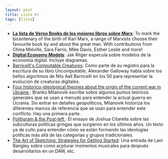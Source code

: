 ```yaml
---
layout: post
title: Lista #1
tags: [lista]
---
```


- [**La lista de Verso Books de los mejores libros sobre Marx**](https://www.versobooks.com/blogs/3759-the-best-books-on-marx?): To mark the bicentenary of the birth of Karl Marx, a range of Marxists choose their favourite book by and about the great man. With contributions from China Miéville, Sara Farris, Mike Davis, Esther Leslie and more!
- [**Digital Economy Models**](https://donotresearch.net/posts/digital-economy-models): Jak Ritger especula sobre modelos de la economía digital. Incluye diagramas.
- [Barricelli's Computable Creatures](http://cultureandcommunication.org/galloway/ephemera-pt-3-barricelli?): Como parte de su registro para la escritura de su libro _Uncomputable_, Alexander Galloway habla sobre los bellos algoritmos de Nils Aall Barricelli en los 50 para representar la evolución de creaturas digitales.
- [Four historico-ideological theories about the origin of the current war in Ukraine
](https://branko2f7.substack.com/p/four-historico-ideological-theories-628?): Branko Milanovik escribe sobre algunos puntos teóricos generales que se usan a menudo para entender la actual guerra en Ucrania. Sin entrar en detalles geopolíticos, Milanovik historiza los diferentes marcos de referencia que se usan para entender este conflicto. Hay una primera parte.
- [Politigram & the Post-left
](https://joshuacitarella.substack.com/p/politigram-and-the-post-left?): El ensayo de Joshua Citarella sobre las subculturas políticas gringas que surgieron en los últimos años. Un texto ya de culto para entender cómo se están formando las ideologías políticas más allá de las categorías y grupos tradicionales.
- [The Art of Sketching: Strategies for Getting Started](https://www.ableton.com/en/blog/the-art-of-sketching-strategies-for-getting-started/): Una entrada de Lani Bangley sobre como acpturar momentos musicales para después desarrollarlos en un DAW, etc.
